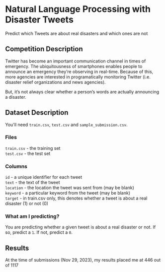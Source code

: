 # Natural Language Processing with Disaster Tweets
Predict which Tweets are about real disasters and which ones are not

## Competition Description
Twitter has become an important communication channel in times of emergency.
The ubiquitousness of smartphones enables people to announce an emergency they’re observing in real-time. Because of this, more agencies are interested in programatically monitoring Twitter (i.e. disaster relief organizations and news agencies).

But, it’s not always clear whether a person’s words are actually announcing a disaster. 

## Dataset Description
You'll need `train.csv`, `test.csv` and `sample_submission.csv`.

### Files
`train.csv` - the training set<br>
`test.csv` - the test set

### Columns
`id` - a unique identifier for each tweet<br>
`text` - the text of the tweet<br>
`location` - the location the tweet was sent from (may be blank)<br>
`keyword` - a particular keyword from the tweet (may be blank)<br>
`target` - in train.csv only, this denotes whether a tweet is about a real disaster (1) or not (0)<br>

### What am I predicting?
You are predicting whether a given tweet is about a real disaster or not. If so, predict a `1`. If not, predict a `0`.

## Results
At the time of submissions (Nov 29, 2023), my results placed me at 446 out of 1117
